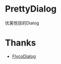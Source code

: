 # PrettyDialog
优美悦目的Dialog



Thanks
=========================
- <a href="github.com/H07000223/FlycoDialog_Master">FlycoDialog</a>
